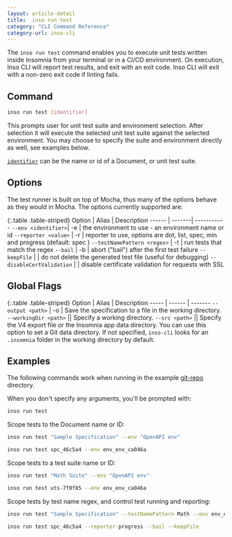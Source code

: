 ```yaml
---
layout: article-detail
title:  inso run test
category: "CLI Command Reference"
category-url: inso-cli
---
```


The `inso run test` command enables you to execute unit tests written inside Insomnia from your terminal or in a CI/CD environment. On execution, Inso CLI will report test results, and exit with an exit code. Inso CLI will exit with a non-zero exit code if linting fails.

## Command

```bash
inso run test [identifier]
```

This prompts user for unit test suite and environment selection. After selection it will execute the selected unit test suite against the selected environment. You may choose to specify the suite and environment directly as well, see examples below.

[`identifier`](/inso-cli/introduction/#the-identifier-argument) can be the name or id of a Document, or unit test suite.

## Options

The test runner is built on top of Mocha, thus many of the options behave as they would in Mocha. The options currently supported are:

{:.table .table-striped}
Option |  Alias | Description
------ | -------| -----------
`--env <identifier>`| -e | the environment to use - an environment name or id
`--reporter <value>` |	-r	| reporter to use, options are dot, list, spec, min and progress (default: spec )
`--testNamePattern <regex>` | -t | run tests that match the regex
`--bail` | -b | abort ("bail") after the first test failure
`--keepFile` | | do not delete the generated test file (useful for debugging)
`--disableCertValidation` | | disable certificate validation for requests with SSL

## Global Flags

{:.table .table-striped}
Option  | Alias | Description
----- | ------ | -------
`--output <path>` | -o | Save the specification to a file in the working directory.
`--workingDir <path>` || Specify a working directory.
`--src <path>` || Specify the V4 export file or the Insomnia app data directory. You can use this option to set a Git data directory. If not specified, `inso-cli` looks for an `.insomnia` folder in the working directory by default.

## Examples

The following commands work when running in the example [git-repo](https://github.com/Kong/insomnia/tree/develop/packages/insomnia-inso/src/db/fixtures/git-repo) directory.

When you don't specify any arguments, you'll be prompted with:

```bash
inso run test
```

Scope tests to the Document name or ID:

```bash
inso run test "Sample Specification" --env "OpenAPI env"
```

```bash
inso run test spc_46c5a4 --env env_env_ca046a
```

Scope tests to a test suite name or ID:

```bash
inso run test "Math Suite" --env "OpenAPI env"
```

```bash
inso run test uts-7f0f85 --env env_env_ca046a
```

Scope tests by test name regex, and control test running and reporting:

```bash
inso run test "Sample Specification" --testNamePattern Math --env env_env_ca046a
```

```bash
inso run test spc_46c5a4 --reporter progress --bail --keepFile
```
